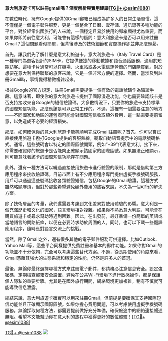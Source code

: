 **意大利旅遊卡可以註冊gmail嗎？深度解析與實用建議[[TG💪+ @esim1088](https://t.me/s/esim1088)]**

在數位時代，擁有Google提供的Gmail郵箱已經成為許多人的日常生活習慣。這不僅僅是一個電子郵件服務，更是一個整合了日曆、雲存儲、通訊錄等多種功能的平台。對於經常出國旅行的人來說，一個穩定且易於使用的郵箱顯得尤為重要。而如果你即將前往意大利，可能會有這樣的疑問：意大利旅遊卡是否可以用來註冊Gmail？這個問題看似簡單，但背後涉及的技術細節和實際操作卻並非那麼輕鬆。

首先，讓我們先了解什麼是意大利旅遊卡。意大利旅遊卡（Italy Travel Card）是一種專門為遊客設計的SIM卡，它提供便捷的移動數據和語音通話服務，適用於短期訪客。這種卡片通常可以在機場、火車站或各大電信運營商的門店購買到。對於想要在意大利保持聯繫的旅客來說，它是一個非常方便的選擇。然而，當涉及到註冊Gmail時，事情變得稍微複雜起來。

根據Google的官方規定，註冊Gmail需要提供一個有效的電話號碼作為驗證手段。這意味著，即使你的意大利旅遊卡提供了國際漫遊功能，你也需要確認該卡是否支持接收來自Google的短信驗證碼。大多數情況下，只要你的旅遊卡支持標準的國際短信功能，那麼應該是可以正常工作的。不過，這裡有一個需要注意的地方——不同國家和地區的運營商可能會對國際短信收取額外費用，這一點需要提前留意，以免造成不必要的經濟損失。

那麼，如何確保你的意大利旅遊卡能夠順利完成Gmail註冊呢？首先，你可以嘗試直接使用旅遊卡撥打Google提供的客服熱線，聽取自動語音提示中的電話號碼格式。通常，這些號碼會以特定的國際區號開頭，例如“+39”代表意大利。接下來，你需要確認你的旅遊卡是否能夠正確顯示該國家的國際區號。如果無法正確顯示，則可能意味著該卡的國際短信功能存在問題。

此外，還有一種方法可以繞過直接使用旅遊卡進行驗證的限制，那就是借助第三方應用程序來接收驗證碼。目前市面上有不少應用程序專門提供虛擬手機號碼服務，用戶可以通過這些號碼接收各類驗證短信，包括Google的Gmail驗證。這種方式雖然略顯麻煩，但對於那些希望避免額外費用的旅客來說，不失為一個可行的解決方案。

除了技術層面的考量，我們還需要考慮到文化差異對使用體驗的影響。意大利是一個充滿歷史和文化的國家，語言環境相對複雜。如果你不熟悉意大利語，可能會在購買旅遊卡或尋求幫助時遇到困難。因此，在出發前，最好準備一份簡單的英語或當地語言的問路紙條，以便在必要時求助於周圍的人。同時，也可以下載一些翻譯應用程序，隨時應對語言交流上的挑戰。

當然，除了Gmail之外，還有很多其他的電子郵件服務可供選擇。比如Outlook、Yahoo Mail等，這些平台同樣提供免費註冊和基本的郵件功能。如果你對Gmail的功能並不十分依賴，完全可以考慮這些替代方案。不過，從長期使用的角度來看，Gmail憑藉其強大的生態系統和穩定的性能，仍然是許多人的首選。

最後，無論你最終選擇哪種方式來註冊電子郵件，都請務必注意信息安全。設定強密碼、定期檢查郵箱安全設置、避免在公共Wi-Fi環境下進行敏感操作，都是保護個人隱私的重要步驟。尤其是在國外旅行期間，網絡環境更加複雜，稍有不慎就可能導致信息泄露。

總結來說，意大利旅遊卡確實可以用來註冊Gmail，但前提是要確保其支持國際短信功能並且正確顯示國際區號。如果你擔心費用問題，可以考慮使用虛擬手機號碼服務。無論採取何種方法，都需要提前做好充分準備，確保旅途中的網絡連接暢通無阻。希望本文能幫助你在意大利的旅程中獲得更好的數位體驗！[[TG💪+ @esim1088](https://t.me/s/esim1088)]

[TG💪+ @esim1088](https://t.me/s/esim1088) ![](https://i.postimg.cc/4NQfJmqS/Snipaste-2025-05-13-00-14-12.png)